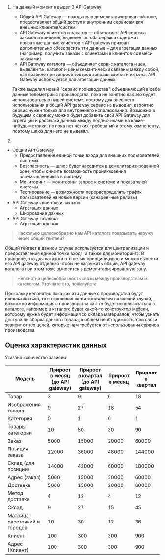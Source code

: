 1. На данный момент я выдел 3 API Gateway:

   - Общий API Gateway — находится в демелитаризированной зоне, предоставляет общий доступ к внутренним сервисам для внешних клиентов/систем
   - API Gateway клиентов и заказов — объединяет API сервиса заказов и клиентов, выделен т.к. оба сервиса содержат приватные данные клиентов и API gateway призван дополнительно обезопасить эти данные + для агрегации данных (например, получить заказы с клиентами и клиентов со вмеси заказами)
   - API Gateway каталога — объединяет сервис каталога и цен, выделен т.к. каталог и цены семантически связаны между собой, как правило при запросе товаров запрашивается и их цена, API Gateway используется для агрегации данных.

   Также выделил новый "сервис производства", объединяющий в себе данные телеметрии с производства, пока не понятно как это будет использоваться в нашей системе, поэтому для внешнего использования в общий API gateway сервис не выводил, вероятно сервис нужен только для внутреннего использования. Возможно в будущем к сервису можно будет добавить свой API Gateway для агрегации и рассылки данных между подписчиками на какие-нибудь метрики, но пока нет чётких требований к этому компоненту, поэтому шлюз для него не выделял.

2. 

- Общий API Gateway
  - Предоставление единой точки входа для внешних пользователей системы
  - Безопасность — шлюз будет находится в демелитаризированной зоне, чтобы снизить возможность проникновения злоумышленников в систему
  - Мониторинг — мониторинг запрос к системе и показателей системы
  - Тестирование — возможности перераспределять трафик пользователей на новые версии (канареечные релизы)
- API Gateway клиентов и заказов
  - Агрегация данных
  - Шифрование данных
- API Gateway каталога
  - Агрегация данных



> Насколько целесообразно нам API каталога показывать наружу через общий гейтвей?

Общий гейтвет в данном случае используется для централизации и предоставления единой точки входа, а также для мониторинга. В принципе, это для каталога это не так принципиально и можно вынести его API gateway отдельно чтобы не нагружать общий, API gateway каталога при этом тоже выносится в демелитаризированную зону.

> Непонятна целесообразность связи между производством и каталогом. Уточните это, пожалуйста

Поскольку непонятно пока как эти данные с производства будут использоваться, то я нарисовал связи с каталогом на всякий случай, возможно информация с производства как-то будет использоваться в каталоге, например в каталоге будет какой-то конструктор мебели, которому нужна будет информация со склада материалов, чтобы узнать доступа ли сборка данного товара, в общем необходимость этой связи зависит от тех целей, которые нам требуется от использования сервиса производства. 

## Оценка характеристик данных

Указано количество записей

| **Модель**                   | **Прирост в месяц** (до API gateway) | Прирост в квартал (до API gateway) | **Прирост в месяц** | Прирост в квартал |
| ---------------------------- | ------------------------------------ | ---------------------------------- | ------------------- | ----------------- |
| Товар                        | 3                                    | 9                                  | 6                   | 18                |
| Изображения товара           | 9                                    | 27                                 | 18                  | 54                |
| Категория                    | 0                                    | 1                                  | 0                   | 1                 |
| Товары категории             | 10                                   | 50                                 | 30                  | 90                |
| Заказ                        | 5000                                 | 15000                              | 20000               | 60000             |
| Позиция заказа               | 12000                                | 36000                              | 48000               | 144000            |
| Склад (для позиции)          | 14000                                | 42000                              | 60000               | 180000            |
| Адрес (заказ)                | 5000                                 | 15000                              | 20000               | 60000             |
| Доставка                     | 5000                                 | 15000                              | 20000               | 60000             |
| Метод доставки               | 4                                    | 12                                 | 4                   | 12                |
| Склад                        | 9                                    | 27                                 | 15                  | 45                |
| Матрица расстояний и городов | 10                                   | 30                                 | 12                  | 36                |
| Клиент                       | 100                                  | 300                                | 300                 | 900               |
| Адрес (Клиент)               | 100                                  | 300                                | 300                 | 900               |


